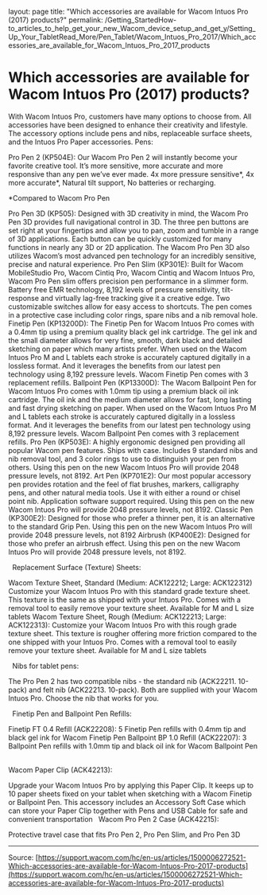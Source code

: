 layout: page
title: "Which accessories are available for Wacom Intuos Pro (2017) products?"
permalink: /Getting_StartedHow-to_articles_to_help_get_your_new_Wacom_device_setup_and_get_y/Setting_Up_Your_TabletRead_More/Pen_Tablet/Wacom_Intuos_Pro_2017/Which_accessories_are_available_for_Wacom_Intuos_Pro_2017_products

# Which accessories are available for Wacom Intuos Pro (2017) products?

With Wacom Intuos Pro, customers have many options to choose from. All accessories have been designed to enhance their creativity and lifestyle. The accessory options include pens and nibs, replaceable surface sheets, and the Intuos Pro Paper accessories.
Pens:

Pro Pen 2 (KP504E): Our Wacom Pro Pen 2 will instantly become your favorite creative tool. It’s more sensitive, more accurate and more responsive than any pen we’ve ever made. 4x more pressure sensitive*, 4x more accurate*, Natural tilt support, No batteries or recharging.

*Compared to Wacom Pro Pen


Pro Pen 3D (KP505): Designed with 3D creativity in mind, the Wacom Pro Pen 3D provides full navigational control in 3D. The three pen buttons are set right at your fingertips and allow you to pan, zoom and tumble in a range of 3D applications. Each button can be quickly customized for many functions in nearly any 3D or 2D application. The Wacom Pro Pen 3D also utilizes Wacom’s most advanced pen technology for an incredibly sensitive, precise and natural experience.
Pro Pen Slim (KP301E): Built for Wacom MobileStudio Pro, Wacom Cintiq Pro, Wacom Cintiq and Wacom Intuos Pro, Wacom Pro Pen slim offers precision pen performance in a slimmer form. Battery free EMR technology, 8,192 levels of pressure sensitivity, tilt-response and virtually lag-free tracking give it a creative edge. Two customizable switches allow for easy access to shortcuts. The pen comes in a protective case including color rings, spare nibs and a nib removal hole.
Finetip Pen (KP13200D): The Finetip Pen for Wacom Intuos Pro comes with a 0.4mm tip using a premium quality black gel ink cartridge. The gel ink and the small diameter allows for very fine, smooth, dark black and detailed sketching on paper which many artists prefer. When used on the Wacom Intuos Pro M and L tablets each stroke is accurately captured digitally in a lossless format. And it leverages the benefits from our latest pen technology using 8,192 pressure levels. Wacom Finetip Pen comes with 3 replacement refills.
Ballpoint Pen (KP13300D): The Wacom Ballpoint Pen for Wacom Intuos Pro comes with 1.0mm tip using a premium black oil ink cartridge. The oil ink and the medium diameter allows for fast, long lasting and fast drying sketching on paper. When used on the Wacom Intuos Pro M and L tablets each stroke is accurately captured digitally in a lossless format. And it leverages the benefits from our latest pen technology using 8,192 pressure levels. Wacom Ballpoint Pen comes with 3 replacement refills.
Pro Pen (KP503E): A highly ergonomic designed pen providing all popular Wacom pen features. Ships with case. Includes 9 standard nibs and nib removal tool, and 3 color rings to use to distinguish your pen from others. Using this pen on the new Wacom Intuos Pro will provide 2048 pressure levels, not 8192.
Art Pen (KP701E2): Our most popular accessory pen provides rotation and the feel of flat brushes, markers, calligraphy pens, and other natural media tools. Use it with either a round or chisel point nib. Application software support required. Using this pen on the new Wacom Intuos Pro will provide 2048 pressure levels, not 8192.
Classic Pen (KP300E2): Designed for those who prefer a thinner pen, it is an alternative to the standard Grip Pen. Using this pen on the new Wacom Intuos Pro will provide 2048 pressure levels, not 8192
Airbrush (KP400E2): Designed for those who prefer an airbrush effect. Using this pen on the new Wacom Intuos Pro will provide 2048 pressure levels, not 8192.

 
Replacement Surface (Texture) Sheets:

Wacom Texture Sheet, Standard (Medium: ACK122212; Large: ACK122312) Customize your Wacom Intuos Pro with this standard grade texture sheet. This texture is the same as shipped with your Intuos Pro. Comes with a removal tool to easily remove your texture sheet. Available for M and L size tablets
Wacom Texture Sheet, Rough (Medium: ACK122213; Large: ACK122313): Customize your Wacom Intuos Pro with this rough grade texture sheet. This texture is rougher offering more friction compared to the one shipped with your Intuos Pro. Comes with a removal tool to easily remove your texture sheet. Available for M and L size tablets

 
Nibs for tablet pens:

The Pro Pen 2 has two compatible nibs - the standard nib (ACK22211. 10-pack) and felt nib (ACK22213. 10-pack). Both are supplied with your Wacom Intuos Pro. Choose the nib that works for you.

 
Finetip Pen and Ballpoint Pen Refills:

Finetip FT 0.4 Refill (ACK22208): 5 Finetip Pen refills with 0.4mm tip and black gel ink for Wacom Finetip Pen
Ballpoint BP 1.0 Refill (ACK22207): 3 Ballpoint Pen refills with 1.0mm tip and black oil ink for Wacom Ballpoint Pen
 

Wacom Paper Clip (ACK42213):


Upgrade your Wacom Intuos Pro by applying this Paper Clip. It keeps up to 10 paper sheets fixed on your tablet when sketching with a Wacom Finetip or Ballpoint Pen. This accessory includes an Accessory Soft Case which can store your Paper Clip together with Pens and USB Cable for safe and convenient transportation
 
Wacom Pro Pen 2 Case (ACK42215):


Protective travel case that fits Pro Pen 2, Pro Pen Slim, and Pro Pen 3D

---
Source: [https://support.wacom.com/hc/en-us/articles/1500006272521-Which-accessories-are-available-for-Wacom-Intuos-Pro-2017-products](https://support.wacom.com/hc/en-us/articles/1500006272521-Which-accessories-are-available-for-Wacom-Intuos-Pro-2017-products)
